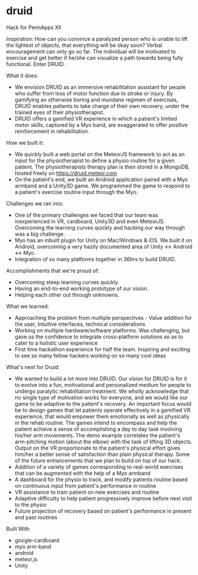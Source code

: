 # druid
Hack for PennApps XII

Inspiration:
How can you convince a paralyzed person who is unable to lift the lightest of objects, that everything will be okay soon? Verbal encouragement can only go so far. The individual will be motivated to exercise and get better if he/she can visualize a path towards being fully functional. Enter DRUID.

What it does:
- We envision DRUID as an immersive rehabilitation assistant for people who suffer from loss of motor function due to stroke or injury. By gamifying an otherwise boring and mundane regimen of exercises, DRUID enables patients to take charge of their own recovery, under the trained eyes of their physiotherapist.
- DRUID offers a gamified VR experience in which a patient's limited motor skills, captured by a Myo band, are exaggerated to offer positive reinforcement in rehabilitation.

How we built it:
- We quickly built a web portal on the MeteorJS framework to act as an input for the physiotherapist to define a physio routine for a given patient. The physiotherapists therapy plan is then stored in a MongoDB, hosted freely on https://druid.meteor.com
- On the patient's end, we built an Android application paired with a Myo armband and a Unity3D game. We programmed the game to respond to a patient's exercise routine input through the Myo.

Challenges we ran into:
- One of the primary challenges we faced that our team was inexperienced in VR, cardboard, Unity3D and even MeteorJS. Overcoming the learning curves quickly and hacking our way through was a big challenge.
- Myo has an inbuilt plugin for Unity on Mac/Windows & iOS. We built it on Android, overcoming a very hazily documented area of Unity <-> Android <-> Myo.
- Integration of so many platforms together in 36hrs to build DRUID.

Accomplishments that we're proud of:
- Overcoming steep learning curves quickly.
- Having an end-to-end working prototype of our vision.
- Helping each other out through unknowns.

What we learned:
- Approaching the problem from multiple perspectives - Value addition for the user, Intuitive interfaces, technical considerations
- Working on multiple hardware/software platforms. Was challenging, but gave us the confidence to integrate cross-platform solutions so as to cater to a holistic user experience
- First time hackathon experience for half the team. Inspiring and exciting to see so many fellow hackers working on so many cool ideas

What's next for Druid:
- We wanted to build a lot more into DRUID. Our vision for DRUID is for it to evolve into a fun, motivational and personalized medium for people to undergo paralytic rehabilitation treatment. We wholly acknowledge that no single type of motivation works for everyone, and we would like our game to be adaptive to the patient's recovery. An important focus would be to design games that let patients operate effectively in a gamified VR experience, that would empower them emotionally as well as physically in the rehab routine. The games intend to encompass and help the patient achieve a sense of accomplishing a day to day task involving his/her arm movements. The demo example correlates the patient's arm-pitching motion (about the elbow) with the task of lifting 3D objects. Output on the VR proportionate to the patient's physical effort gives him/her a better sense of satisfaction than plain physical therapy. Some of the future enhancements that we plan to build on top of our hack:
- Addition of a variety of games corresponding to real-world exercises that can be augmented with the help of a Myo armband
- A dashboard for the physio to track, and modify patients routine based on continuous input from patient's performance in routine
- VR assistance to train patient on new exercises and routine
- Adaptive difficulty to help patient progressively improve before next visit to the physio
- Future projection of recovery based on patient's performance in present and past routines

Built With
- google-cardboard
- myo arm-band
- android
- meteor.js
- Unity
